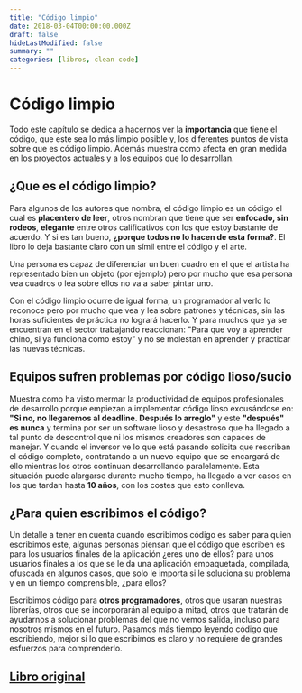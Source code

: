 ```yaml
---
title: "Código limpio"
date: 2018-03-04T00:00:00.000Z
draft: false
hideLastModified: false
summary: ""
categories: [libros, clean code]
---
```


Código limpio
================================================================================

  Todo este capítulo se dedica a hacernos ver la **importancia** que tiene el 
  código, que este sea lo más limpio posible y, los diferentes puntos de 
  vista sobre que es código limpio. Además muestra como afecta en gran medida
  en los proyectos actuales y a los equipos que lo desarrollan.

¿Que es el código limpio?
--------------------------------------------------------------------------------

  Para algunos de los autores que nombra, el código limpio es un código el 
  cual es **placentero de leer**, otros nombran que tiene que ser **enfocado,
  sin rodeos**, **elegante** entre otros calificativos con los que estoy 
  bastante de acuerdo. Y si es tan bueno, **¿porque todos no lo hacen de esta
  forma?**. El libro lo deja bastante claro con un símil entre el código y el
  arte.

  Una persona es capaz de diferenciar un buen cuadro en el que el artista ha 
  representado bien un objeto (por ejemplo) pero por mucho que esa persona 
  vea cuadros o lea sobre ellos no va a saber pintar uno.

  Con el código limpio ocurre de igual forma, un programador al verlo lo 
  reconoce pero por mucho que vea y lea sobre patrones y técnicas, sin las 
  horas suficientes de práctica no logrará hacerlo. Y para muchos que ya se 
  encuentran en el sector trabajando reaccionan: "Para que voy a aprender 
  chino, si ya funciona como estoy" y no se molestan en aprender y practicar 
  las nuevas técnicas.

Equipos sufren problemas por código lioso/sucio
--------------------------------------------------------------------------------

  Muestra como ha visto mermar la productividad de equipos profesionales de 
  desarrollo porque empiezan a implementar código lioso excusándose en: **"Si
  no, no llegaremos al deadline. Después lo arreglo"** y este **"después" es
  nunca** y termina por ser un software lioso y desastroso que ha llegado a 
  tal punto de descontrol que ni los mismos creadores son capaces de manejar.
  Y cuando el inversor ve lo que está pasando solicita que rescriban el 
  código completo, contratando a un nuevo equipo que se encargará de ello 
  mientras los otros continuan desarrollando paralelamente. Esta situación 
  puede alargarse durante mucho tiempo, ha llegado a ver casos en los que 
  tardan hasta **10 años**, con los costes que esto conlleva.
  
¿Para quien escribimos el código?
--------------------------------------------------------------------------------

  Un detalle a tener en cuenta cuando escribimos código es saber para quien 
  escribimos este, algunas personas piensan que el código que escriben es 
  para los usuarios finales de la aplicación ¿eres uno de ellos? para unos 
  usuarios finales a los que se le da una aplicación empaquetada, compilada, 
  ofuscada en algunos casos, que solo le importa si le soluciona su problema 
  y en un tiempo comprensible, ¿para ellos?

  Escribimos código para **otros programadores**, otros que usaran nuestras 
  librerías, otros que se incorporarán al equipo a mitad, otros que tratarán 
  de ayudarnos a solucionar problemas del que no vemos salida, incluso para 
  nosotros mismos en el futuro. Pasamos más tiempo leyendo código que 
  escribiendo, mejor si lo que escribimos es claro y no requiere de grandes 
  esfuerzos para comprenderlo.

[Libro original]
--------------------------------------------------------------------------------

[Libro original]: https://leer.amazon.es/kp/embed?asin=B001GSTOAM&preview=newtab&linkCode=kpe&ref_=cm_sw_r_kb_dp_bopYAb3Y71AX3&tag=5413
